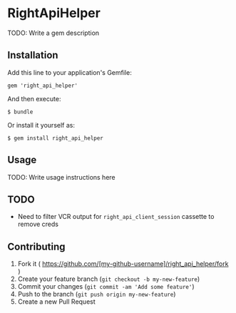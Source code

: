 # RightApiHelper

TODO: Write a gem description

## Installation

Add this line to your application's Gemfile:

    gem 'right_api_helper'

And then execute:

    $ bundle

Or install it yourself as:

    $ gem install right_api_helper

## Usage

TODO: Write usage instructions here

## TODO

* Need to filter VCR output for `right_api_client_session` cassette to remove creds

## Contributing

1. Fork it ( https://github.com/[my-github-username]/right_api_helper/fork )
2. Create your feature branch (`git checkout -b my-new-feature`)
3. Commit your changes (`git commit -am 'Add some feature'`)
4. Push to the branch (`git push origin my-new-feature`)
5. Create a new Pull Request
